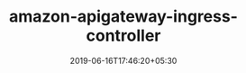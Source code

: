 ---
title: "amazon-apigateway-ingress-controller"
date: 2019-06-16T17:46:20+05:30
type: "organisations"
org_name: "Amazon Web Services - Labs"
repo_desc: "A Kubernetes controller for managing Amazon API Gateways"
repo_link: https://github.com/awslabs/amazon-apigateway-ingress-controller


---